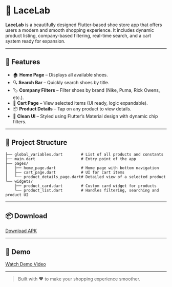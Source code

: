 # 👟 LaceLab

**LaceLab** is a beautifully designed Flutter-based shoe store app that offers users a modern and smooth shopping experience. It includes dynamic product listing, company-based filtering, real-time search, and a cart system ready for expansion.

---

## 📱 Features

- 🏠 **Home Page** – Displays all available shoes.
- 🔍 **Search Bar** – Quickly search shoes by title.
- 🏷️ **Company Filters** – Filter shoes by brand (Nike, Puma, Rick Owens, etc.).
- 🛒 **Cart Page** – View selected items (UI ready, logic expandable).
- 📦 **Product Details** – Tap on any product to view details.
- 🎨 **Clean UI** – Styled using Flutter’s Material design with dynamic chip filters.

---

## 🧱 Project Structure

```lib/
├── global_variables.dart        # List of all products and constants
├── main.dart                    # Entry point of the app
├── pages/
│   ├── home_page.dart           # Home page with bottom navigation
│   ├── cart_page.dart           # UI for cart items
│   └── product_details_page.dart# Detailed view of a selected product
└── widgets/
    ├── product_card.dart        # Custom card widget for products
    └── product_list.dart        # Handles filtering, searching and product UI
```

---

## 📦 Download

[Download APK](https://github.com/tanmayyysachan/LaceLab/releases/download/v1.0/app-release.apk)

---

## 👥 Demo

[Watch Demo Video](https://github.com/tanmayyysachan/LaceLab/releases/download/v1.0/demo.mp4)

---

> Built with ❤️ to make your shopping experience smoother.
